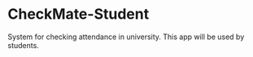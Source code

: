 # CheckMate-Student
System for checking attendance in university. This app will be used by students.
